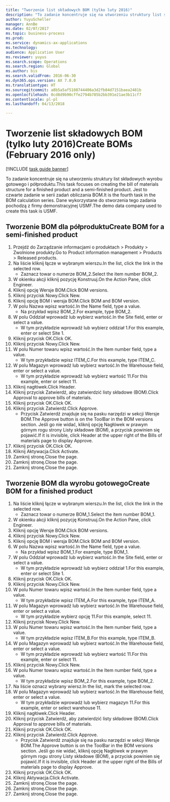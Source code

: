 ```yaml
--- 
title: "Tworzenie list składowych BOM (tylko luty 2016)"
description: "To zadanie koncentruje się na utworzeniu struktury list składowych wyrobu gotowego i półproduktu."
author: YuyuScheller
manager: AnnBe
ms.date: 02/07/2017
ms.topic: business-process
ms.prod: 
ms.service: dynamics-ax-applications
ms.technology: 
audience: Application User
ms.reviewer: yuyus
ms.search.scope: Operations
ms.search.region: Global
ms.author: bis
ms.search.validFrom: 2016-06-30
ms.dyn365.ops.version: AX 7.0.0
ms.translationtype: HT
ms.sourcegitcommit: a8b5a5af5108744406a3d2fb84d7151baea2481b
ms.openlocfilehash: 0cd8d9b90cffe2794b785b2bb391e21ae3b11cf7
ms.contentlocale: pl-pl
ms.lasthandoff: 04/13/2018

---
```

# <a name="create-boms-february-2016-only"></a><span data-ttu-id="972b4-103">Tworzenie list składowych BOM (tylko luty 2016)</span><span class="sxs-lookup"><span data-stu-id="972b4-103">Create BOMs (February 2016 only)</span></span>

[!INCLUDE [task guide banner](../../includes/task-guide-banner.md)]

<span data-ttu-id="972b4-104">To zadanie koncentruje się na utworzeniu struktury list składowych wyrobu gotowego i półproduktu.</span><span class="sxs-lookup"><span data-stu-id="972b4-104">This task focuses on creating the bill of materials structure for a finished product and a semi-finished product.</span></span> <span data-ttu-id="972b4-105">Jest to czwarte zadanie w serii zadań obliczania BOM.</span><span class="sxs-lookup"><span data-stu-id="972b4-105">It is the fourth task in the BOM calculation series.</span></span> <span data-ttu-id="972b4-106">Dane wykorzystane do stworzenia tego zadania pochodzą z firmy demonstracyjnej USMF.</span><span class="sxs-lookup"><span data-stu-id="972b4-106">The demo data company used to create this task is USMF.</span></span>


## <a name="create-bom-for-a-semi-finished-product"></a><span data-ttu-id="972b4-107">Tworzenie BOM dla półproduktu</span><span class="sxs-lookup"><span data-stu-id="972b4-107">Create BOM for a semi-finished product</span></span>
1. <span data-ttu-id="972b4-108">Przejdź do Zarządzanie informacjami o produktach > Produkty > Zwolnione produkty.</span><span class="sxs-lookup"><span data-stu-id="972b4-108">Go to Product information management > Products > Released products.</span></span>
2. <span data-ttu-id="972b4-109">Na liście kliknij łącze w wybranym wierszu.</span><span class="sxs-lookup"><span data-stu-id="972b4-109">In the list, click the link in the selected row.</span></span>
    * <span data-ttu-id="972b4-110">Zaznacz towar o numerze BOM_2.</span><span class="sxs-lookup"><span data-stu-id="972b4-110">Select the item number BOM_2.</span></span>  
3. <span data-ttu-id="972b4-111">W okienku akcji kliknij pozycję Konstruuj.</span><span class="sxs-lookup"><span data-stu-id="972b4-111">On the Action Pane, click Engineer.</span></span>
4. <span data-ttu-id="972b4-112">Kliknij opcję Wersje BOM.</span><span class="sxs-lookup"><span data-stu-id="972b4-112">Click BOM versions.</span></span>
5. <span data-ttu-id="972b4-113">Kliknij przycisk Nowy.</span><span class="sxs-lookup"><span data-stu-id="972b4-113">Click New.</span></span>
6. <span data-ttu-id="972b4-114">Kliknij opcję BOM i wersja BOM.</span><span class="sxs-lookup"><span data-stu-id="972b4-114">Click BOM and BOM version.</span></span>
7. <span data-ttu-id="972b4-115">W polu Nazwa wpisz wartość.</span><span class="sxs-lookup"><span data-stu-id="972b4-115">In the Name field, type a value.</span></span>
    * <span data-ttu-id="972b4-116">Na przykład wpisz BOM_2.</span><span class="sxs-lookup"><span data-stu-id="972b4-116">For example, type BOM_2.</span></span>  
8. <span data-ttu-id="972b4-117">W polu Oddział wprowadź lub wybierz wartość.</span><span class="sxs-lookup"><span data-stu-id="972b4-117">In the Site field, enter or select a value.</span></span>
    * <span data-ttu-id="972b4-118">W tym przykładzie wprowadź lub wybierz oddział 1.</span><span class="sxs-lookup"><span data-stu-id="972b4-118">For this example, enter or select Site 1.</span></span>  
9. <span data-ttu-id="972b4-119">Kliknij przycisk OK.</span><span class="sxs-lookup"><span data-stu-id="972b4-119">Click OK.</span></span>
10. <span data-ttu-id="972b4-120">Kliknij przycisk Nowy.</span><span class="sxs-lookup"><span data-stu-id="972b4-120">Click New.</span></span>
11. <span data-ttu-id="972b4-121">W polu Numer towaru wpisz wartość.</span><span class="sxs-lookup"><span data-stu-id="972b4-121">In the Item number field, type a value.</span></span>
    * <span data-ttu-id="972b4-122">W tym przykładzie wpisz ITEM_C.</span><span class="sxs-lookup"><span data-stu-id="972b4-122">For this example, type ITEM_C.</span></span>  
12. <span data-ttu-id="972b4-123">W polu Magazyn wprowadź lub wybierz wartość.</span><span class="sxs-lookup"><span data-stu-id="972b4-123">In the Warehouse field, enter or select a value.</span></span>
    * <span data-ttu-id="972b4-124">W tym przykładzie wprowadź lub wybierz wartość 11.</span><span class="sxs-lookup"><span data-stu-id="972b4-124">For this example, enter or select 11.</span></span>  
13. <span data-ttu-id="972b4-125">Kliknij nagłówek.</span><span class="sxs-lookup"><span data-stu-id="972b4-125">Click Header.</span></span>
14. <span data-ttu-id="972b4-126">Kliknij przycisk Zatwierdź, aby zatwierdzić listy składowe (BOM).</span><span class="sxs-lookup"><span data-stu-id="972b4-126">Click Approval to approve bills of materials.</span></span>
15. <span data-ttu-id="972b4-127">Kliknij przycisk OK.</span><span class="sxs-lookup"><span data-stu-id="972b4-127">Click OK.</span></span>
16. <span data-ttu-id="972b4-128">Kliknij przycisk Zatwierdź.</span><span class="sxs-lookup"><span data-stu-id="972b4-128">Click Approve.</span></span>
    * <span data-ttu-id="972b4-129">Przycisk Zatwierdź znajduje się na pasku narzędzi w sekcji Wersje BOM.</span><span class="sxs-lookup"><span data-stu-id="972b4-129">The Approve button is on the ToolBar in the  BOM versions section.</span></span> <span data-ttu-id="972b4-130">Jeśli go nie widać, kliknij opcję Nagłówek w prawym górnym rogu strony Listy składowe (BOM), a przycisk powinien się pojawić.</span><span class="sxs-lookup"><span data-stu-id="972b4-130">If it is invisible, click Header at the upper right of the Bills of materials page to display Approve.</span></span>  
17. <span data-ttu-id="972b4-131">Kliknij przycisk OK.</span><span class="sxs-lookup"><span data-stu-id="972b4-131">Click OK.</span></span>
18. <span data-ttu-id="972b4-132">Kliknij Aktywacja.</span><span class="sxs-lookup"><span data-stu-id="972b4-132">Click Activate.</span></span>
19. <span data-ttu-id="972b4-133">Zamknij stronę.</span><span class="sxs-lookup"><span data-stu-id="972b4-133">Close the page.</span></span>
20. <span data-ttu-id="972b4-134">Zamknij stronę.</span><span class="sxs-lookup"><span data-stu-id="972b4-134">Close the page.</span></span>
21. <span data-ttu-id="972b4-135">Zamknij stronę.</span><span class="sxs-lookup"><span data-stu-id="972b4-135">Close the page.</span></span>

## <a name="create-bom-for-a-finished-product"></a><span data-ttu-id="972b4-136">Tworzenie BOM dla wyrobu gotowego</span><span class="sxs-lookup"><span data-stu-id="972b4-136">Create BOM for a finished product</span></span>
1. <span data-ttu-id="972b4-137">Na liście kliknij łącze w wybranym wierszu.</span><span class="sxs-lookup"><span data-stu-id="972b4-137">In the list, click the link in the selected row.</span></span>
    * <span data-ttu-id="972b4-138">Zaznacz towar o numerze BOM_1.</span><span class="sxs-lookup"><span data-stu-id="972b4-138">Select the item number BOM_1.</span></span>  
2. <span data-ttu-id="972b4-139">W okienku akcji kliknij pozycję Konstruuj.</span><span class="sxs-lookup"><span data-stu-id="972b4-139">On the Action Pane, click Engineer.</span></span>
3. <span data-ttu-id="972b4-140">Kliknij opcję Wersje BOM.</span><span class="sxs-lookup"><span data-stu-id="972b4-140">Click BOM versions.</span></span>
4. <span data-ttu-id="972b4-141">Kliknij przycisk Nowy.</span><span class="sxs-lookup"><span data-stu-id="972b4-141">Click New.</span></span>
5. <span data-ttu-id="972b4-142">Kliknij opcję BOM i wersja BOM.</span><span class="sxs-lookup"><span data-stu-id="972b4-142">Click BOM and BOM version.</span></span>
6. <span data-ttu-id="972b4-143">W polu Nazwa wpisz wartość.</span><span class="sxs-lookup"><span data-stu-id="972b4-143">In the Name field, type a value.</span></span>
    * <span data-ttu-id="972b4-144">Na przykład wpisz BOM_1.</span><span class="sxs-lookup"><span data-stu-id="972b4-144">For example, type BOM_1.</span></span>  
7. <span data-ttu-id="972b4-145">W polu Oddział wprowadź lub wybierz wartość.</span><span class="sxs-lookup"><span data-stu-id="972b4-145">In the Site field, enter or select a value.</span></span>
    * <span data-ttu-id="972b4-146">W tym przykładzie wprowadź lub wybierz oddział 1.</span><span class="sxs-lookup"><span data-stu-id="972b4-146">For this example, enter or select Site 1.</span></span>  
8. <span data-ttu-id="972b4-147">Kliknij przycisk OK.</span><span class="sxs-lookup"><span data-stu-id="972b4-147">Click OK.</span></span>
9. <span data-ttu-id="972b4-148">Kliknij przycisk Nowy.</span><span class="sxs-lookup"><span data-stu-id="972b4-148">Click New.</span></span>
10. <span data-ttu-id="972b4-149">W polu Numer towaru wpisz wartość.</span><span class="sxs-lookup"><span data-stu-id="972b4-149">In the Item number field, type a value.</span></span>
    * <span data-ttu-id="972b4-150">W tym przykładzie wpisz ITEM_A.</span><span class="sxs-lookup"><span data-stu-id="972b4-150">For this example, type ITEM_A.</span></span>  
11. <span data-ttu-id="972b4-151">W polu Magazyn wprowadź lub wybierz wartość.</span><span class="sxs-lookup"><span data-stu-id="972b4-151">In the Warehouse field, enter or select a value.</span></span>
    * <span data-ttu-id="972b4-152">W tym przykładzie wybierz opcję 11.</span><span class="sxs-lookup"><span data-stu-id="972b4-152">For this example, select 11.</span></span>  
12. <span data-ttu-id="972b4-153">Kliknij przycisk Nowy.</span><span class="sxs-lookup"><span data-stu-id="972b4-153">Click New.</span></span>
13. <span data-ttu-id="972b4-154">W polu Numer towaru wpisz wartość.</span><span class="sxs-lookup"><span data-stu-id="972b4-154">In the Item number field, type a value.</span></span>
    * <span data-ttu-id="972b4-155">W tym przykładzie wpisz ITEM_B.</span><span class="sxs-lookup"><span data-stu-id="972b4-155">For this example, type ITEM_B.</span></span>  
14. <span data-ttu-id="972b4-156">W polu Magazyn wprowadź lub wybierz wartość.</span><span class="sxs-lookup"><span data-stu-id="972b4-156">In the Warehouse field, enter or select a value.</span></span>
    * <span data-ttu-id="972b4-157">W tym przykładzie wprowadź lub wybierz wartość 11.</span><span class="sxs-lookup"><span data-stu-id="972b4-157">For this example, enter or select 11.</span></span>  
15. <span data-ttu-id="972b4-158">Kliknij przycisk Nowy.</span><span class="sxs-lookup"><span data-stu-id="972b4-158">Click New.</span></span>
16. <span data-ttu-id="972b4-159">W polu Numer towaru wpisz wartość.</span><span class="sxs-lookup"><span data-stu-id="972b4-159">In the Item number field, type a value.</span></span>
    * <span data-ttu-id="972b4-160">W tym przykładzie wpisz BOM_2.</span><span class="sxs-lookup"><span data-stu-id="972b4-160">For this example, type BOM_2.</span></span>  
17. <span data-ttu-id="972b4-161">Na liście oznacz wybrany wiersz.</span><span class="sxs-lookup"><span data-stu-id="972b4-161">In the list, mark the selected row.</span></span>
18. <span data-ttu-id="972b4-162">W polu Magazyn wprowadź lub wybierz wartość.</span><span class="sxs-lookup"><span data-stu-id="972b4-162">In the Warehouse field, enter or select a value.</span></span>
    * <span data-ttu-id="972b4-163">W tym przykładzie wprowadź lub wybierz magazyn 11.</span><span class="sxs-lookup"><span data-stu-id="972b4-163">For this example, enter or select warehouse 11.</span></span>  
19. <span data-ttu-id="972b4-164">Kliknij nagłówek.</span><span class="sxs-lookup"><span data-stu-id="972b4-164">Click Header.</span></span>
20. <span data-ttu-id="972b4-165">Kliknij przycisk Zatwierdź, aby zatwierdzić listy składowe (BOM).</span><span class="sxs-lookup"><span data-stu-id="972b4-165">Click Approval to approve bills of materials.</span></span>
21. <span data-ttu-id="972b4-166">Kliknij przycisk OK.</span><span class="sxs-lookup"><span data-stu-id="972b4-166">Click OK.</span></span>
22. <span data-ttu-id="972b4-167">Kliknij przycisk Zatwierdź.</span><span class="sxs-lookup"><span data-stu-id="972b4-167">Click Approve.</span></span>
    * <span data-ttu-id="972b4-168">Przycisk Zatwierdź znajduje się na pasku narzędzi w sekcji Wersje BOM.</span><span class="sxs-lookup"><span data-stu-id="972b4-168">The Approve button is on the ToolBar in the  BOM versions section.</span></span> <span data-ttu-id="972b4-169">Jeśli go nie widać, kliknij opcję Nagłówek w prawym górnym rogu strony Listy składowe (BOM), a przycisk powinien się pojawić.</span><span class="sxs-lookup"><span data-stu-id="972b4-169">If it is invisible, click Header at the upper right of the Bills of materials page to display Approve.</span></span>  
23. <span data-ttu-id="972b4-170">Kliknij przycisk OK.</span><span class="sxs-lookup"><span data-stu-id="972b4-170">Click OK.</span></span>
24. <span data-ttu-id="972b4-171">Kliknij Aktywacja.</span><span class="sxs-lookup"><span data-stu-id="972b4-171">Click Activate.</span></span>
25. <span data-ttu-id="972b4-172">Zamknij stronę.</span><span class="sxs-lookup"><span data-stu-id="972b4-172">Close the page.</span></span>
26. <span data-ttu-id="972b4-173">Zamknij stronę.</span><span class="sxs-lookup"><span data-stu-id="972b4-173">Close the page.</span></span>
27. <span data-ttu-id="972b4-174">Zamknij stronę.</span><span class="sxs-lookup"><span data-stu-id="972b4-174">Close the page.</span></span>


